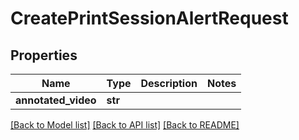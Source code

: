 # CreatePrintSessionAlertRequest

## Properties
Name | Type | Description | Notes
------------ | ------------- | ------------- | -------------
**annotated_video** | **str** |  | 

[[Back to Model list]](../README.md#documentation-for-models) [[Back to API list]](../README.md#documentation-for-api-endpoints) [[Back to README]](../README.md)


